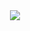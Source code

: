 <center>
    <img src = "https://cdn.discordapp.com/attachments/749031363721560185/1124405843429965874/FsYFM8faQAIx5Ml.jpg"> </img>
</center
[![GitHub Streak](https://streak-stats.demolab.com/?user=sadnessFM)](https://git.io/streak-stats)
